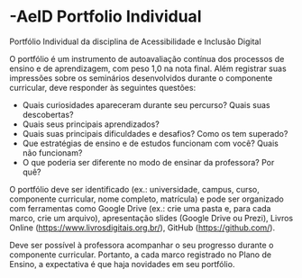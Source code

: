 # -AeID Portfolio Individual
Portfólio Individual da disciplina de Acessibilidade e Inclusão Digital


O portfólio é um instrumento de autoavaliação contínua dos processos de ensino e de aprendizagem, com peso 1,0 na nota final. Além registrar suas impressões sobre os seminários desenvolvidos durante o componente curricular, deve responder às seguintes questões:

* Quais curiosidades apareceram durante seu percurso? Quais suas descobertas?
* Quais seus principais aprendizados?
* Quais suas principais dificuldades e desafios? Como os tem superado?
* Que estratégias de ensino e de estudos funcionam com você? Quais não funcionam?
* O que poderia ser diferente no modo de ensinar da professora? Por quê?

O portfólio deve ser identificado (ex.: universidade, campus, curso, componente curricular, nome completo, matrícula) e pode ser organizado com ferramentas como Google Drive (ex.: crie uma pasta e, para cada marco, crie um arquivo), apresentação slides (Google Drive ou Prezi), Livros Online (<https://www.livrosdigitais.org.br/>), GitHub (<https://github.com/>).

Deve ser possível à professora acompanhar o seu progresso durante o componente curricular. Portanto, a cada marco registrado no Plano de Ensino, a expectativa é que haja novidades em seu portfólio.

